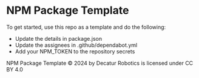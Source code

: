 # NPM Package Template

To get started, use this repo as a template and do the following:

- Update the details in package.json
- Update the assignees in .github/dependabot.yml
- Add your NPM_TOKEN to the repository secrets

NPM Package Template © 2024 by Decatur Robotics is licensed under CC BY 4.0
